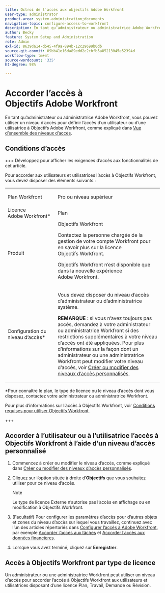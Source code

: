 ```yaml
---
title: Octroi de l’accès aux objectifs Adobe Workfront
user-type: administrator
product-area: system-administration;documents
navigation-topic: configure-access-to-workfront
description: En tant qu’administrateur ou administratrice Adobe Workfront, vous pouvez utiliser un niveau d’accès pour définir l’accès d’un utilisateur ou d’une utilisatrice à Objectifs Workfront.
author: Becky
feature: System Setup and Administration
role: Admin
exl-id: 8639da14-d545-4f9a-894b-12c29699b0db
source-git-commit: 09bb41e16da89edd2c2cbfb5a85213045e52394d
workflow-type: tm+mt
source-wordcount: '335'
ht-degree: 98%

---
```


# Accorder l’accès à Objectifs Adobe Workfront

En tant qu’administrateur ou administratrice Adobe Workfront, vous pouvez utiliser un niveau d’accès pour définir l’accès d’un utilisateur ou d’une utilisatrice à Objectifs Adobe Workfront, comme expliqué dans [Vue d’ensemble des niveaux d’accès](../../../administration-and-setup/add-users/access-levels-and-object-permissions/access-levels-overview.md).

## Conditions d’accès

+++ Développez pour afficher les exigences d’accès aux fonctionnalités de cet article.

Pour accorder aux utilisateurs et utilisatrices l’accès à Objectifs Workfront, vous devez disposer des éléments suivants :

<table style="table-layout:auto"> 
 <col> 
 <col> 
 <tbody> 
  <tr> 
   <td role="rowheader">Plan Workfront</td> 
   <td> <p>Pro ou niveau supérieur</p> </td> 
  </tr> 
  <tr> 
   <td role="rowheader">Licence Adobe Workfront*</td> 
   <td>Plan</td> 
  </tr> 
  <tr> 
   <td role="rowheader">Produit</td> 
   <td>Objectifs Workfront <p>Contactez la personne chargée de la gestion de votre compte Workfront pour en savoir plus sur la licence Objectifs Workfront. </p> <p>Objectifs Workfront n’est disponible que dans la nouvelle expérience Adobe Workfront.</p> </td> 
  </tr> 
  <tr> 
   <td role="rowheader">Configuration du niveau d’accès*</td> 
   <td> <p>Vous devez disposer du niveau d’accès d’administrateur ou d’administratrice système.</p> <p><b>REMARQUE</b> : si vous n’avez toujours pas accès, demandez à votre administrateur ou administratrice Workfront si des restrictions supplémentaires à votre niveau d’accès ont été appliquées. Pour plus d’informations sur la façon dont un administrateur ou une administratrice Workfront peut modifier votre niveau d’accès, voir <a href="../../../administration-and-setup/add-users/configure-and-grant-access/create-modify-access-levels.md" class="MCXref xref" data-mc-variable-override="">Créer ou modifier des niveaux d’accès personnalisés</a>.</p> </td> 
  </tr> 
 </tbody> 
</table>

&#42;Pour connaître le plan, le type de licence ou le niveau d’accès dont vous disposez, contactez votre administrateur ou administratrice Workfront.

Pour plus d’informations sur l’accès à Objectifs Workfront, voir [Conditions requises pour utiliser Objectifs Workfront](../../../workfront-goals/goal-management/access-needed-for-wf-goals.md).

+++

## Accorder à l’utilisateur ou à l’utilisatrice l’accès à Objectifs Workfront à l’aide d’un niveau d’accès personnalisé

1. Commencez à créer ou modifier le niveau d’accès, comme expliqué dans [Créer ou modifier des niveaux d’accès personnalisés](../../../administration-and-setup/add-users/configure-and-grant-access/create-modify-access-levels.md).
1. Cliquez sur l’option située à droite d’**Objectifs** que vous souhaitez utiliser pour ce niveau d’accès.


   >[!NOTE]
   >
   >Le type de licence Externe n’autorise pas l’accès en affichage ou en modification à Objectifs Workfront.

1. (Facultatif) Pour configurer les paramètres d’accès pour d’autres objets et zones du niveau d’accès sur lequel vous travaillez, continuez avec l’un des articles répertoriés dans [Configurer l’accès à Adobe Workfront](../../../administration-and-setup/add-users/configure-and-grant-access/configure-access.md), par exemple [Accorder l’accès aux tâches](../../../administration-and-setup/add-users/configure-and-grant-access/grant-access-tasks.md) et [Accorder l’accès aux données financières](../../../administration-and-setup/add-users/configure-and-grant-access/grant-access-financial.md).
1. Lorsque vous avez terminé, cliquez sur **Enregistrer**.

## Accès à Objectifs Workfront par type de licence

Un administrateur ou une administratrice Workfront peut utiliser un niveau d’accès pour accorder l’accès à Objectifs Workfront aux utilisateurs et utilisatrices disposant d’une licence Plan, Travail, Demande ou Révision.
